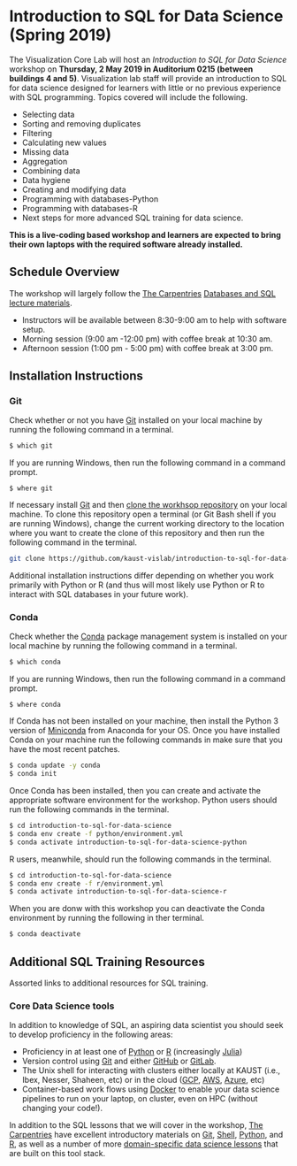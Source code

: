 # Introduction to SQL for Data Science (Spring 2019)

The Visualization Core Lab will host an *Introduction to SQL for Data Science* workshop on **Thursday, 2 May 2019 in Auditorium 0215 (between buildings 4 and 5)**. Visualization lab staff will provide an introduction to SQL for data science designed for learners with little or no previous experience with SQL programming. Topics covered will include the following.

* Selecting data 
* Sorting and removing duplicates
* Filtering
* Calculating new values
* Missing data
* Aggregation
* Combining data
* Data hygiene
* Creating and modifying data
* Programming with databases-Python
* Programming with databases-R
* Next steps for more advanced SQL training for data science.

**This is a live-coding based workshop and learners are expected to bring their own laptops with the required software already installed.**

## Schedule Overview 

The workshop will largely follow the [The Carpentries](https://carpentries.org/) [Databases and SQL lecture materials](http://swcarpentry.github.io/sql-novice-survey/).

* Instructors will be available between 8:30-9:00 am to help with software setup.
* Morning session (9:00 am -12:00 pm) with coffee break at 10:30 am.
* Afternoon session (1:00 pm - 5:00 pm) with coffee break at 3:00 pm.

## Installation Instructions

### Git

Check whether or not you have [Git](https://git-scm.com/) installed on your local machine by running the following command in a terminal.

```bash
$ which git
```

If you are running Windows, then run the following command in a command prompt.

```
$ where git
```

If necessary install [Git](https://github.com/kaust-vislab/introduction-to-git-for-data-scientists#installation-instructions) and then [clone the workhsop repository](https://help.github.com/en/articles/cloning-a-repository) on your local machine. To clone this repository open a terminal (or Git Bash shell if you are running Windows), change the current working directory to the location where you want to create the clone of this repository and then run the following command in the terminal.

```bash
git clone https://github.com/kaust-vislab/introduction-to-sql-for-data-science.git
```

Additional installation instructions differ depending on whether you work primarily with Python or R (and thus will most likely use Python or R to interact with SQL databases in your future work).

### Conda

Check whether the [Conda](https://docs.conda.io/en/latest/) package management system is installed on your local machine by running the following command in a terminal.

```bash
$ which conda
```

If you are running Windows, then run the following command in a command prompt.

```
$ where conda
```

If Conda has not been installed on your machine, then install the Python 3 version of [Miniconda](https://docs.conda.io/en/latest/miniconda.html) from Anaconda for your OS. Once you have installed Conda on your machine run the following commands in make sure that you have the most recent patches.

```bash
$ conda update -y conda
$ conda init
```

Once Conda has been installed, then you can create and activate the appropriate software environment for the workshop. Python users should run the following commands in the terminal.

```bash
$ cd introduction-to-sql-for-data-science
$ conda env create -f python/environment.yml
$ conda activate introduction-to-sql-for-data-science-python
```

R users, meanwhile, should run the following commands in the terminal.

```bash
$ cd introduction-to-sql-for-data-science
$ conda env create -f r/environment.yml
$ conda activate introduction-to-sql-for-data-science-r
```

When you are donw with this workshop you can deactivate the Conda environment by running the following in ther terminal.

```bash
$ conda deactivate
```

## Additional SQL Training Resources

Assorted links to additional resources for SQL training.

### Core Data Science tools

In addition to knowledge of SQL, an aspiring data scientist you should seek to develop proficiency in the following areas:

* Proficiency in at least one of [Python](https://www.python.org/) or [R](https://www.r-project.org/about.html) (increasingly [Julia](https://julialang.org/))
* Version control using [Git](https://git-scm.com/) and either [GitHub](https://github.com/) or [GitLab](https://about.gitlab.com/).
* The Unix shell for interacting with clusters either locally at KAUST (i.e., Ibex, Nesser, Shaheen, etc) or in the cloud ([GCP](https://cloud.google.com/), [AWS](https://aws.amazon.com/), [Azure](https://azure.microsoft.com/en-us/), etc)
* Container-based work flows using [Docker](https://www.docker.com/) to enable your data science pipelines to run on your laptop, on cluster, even on HPC (without changing your code!).

In addition to the SQL lessons that we will cover in the workshop, [The Carpentries](https://carpentries.org/) have excellent introductory materials on [Git](http://swcarpentry.github.io/git-novice), [Shell](http://swcarpentry.github.io/shell-novice), [Python](http://swcarpentry.github.io/python-novice-gapminder/), and [R](http://swcarpentry.github.io/r-novice-gapminder/), as well as a number of more [domain-specific data science lessons](https://datacarpentry.org/lessons/) that are built on this tool stack.
